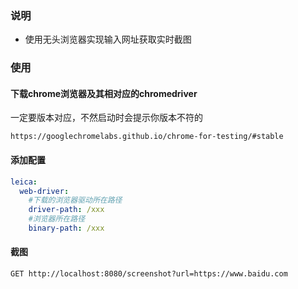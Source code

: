 ### 说明

- 使用无头浏览器实现输入网址获取实时截图

### 使用

#### 下载chrome浏览器及其相对应的chromedriver
一定要版本对应，不然启动时会提示你版本不符的
```
https://googlechromelabs.github.io/chrome-for-testing/#stable
```

#### 添加配置
```yaml
leica:
  web-driver:
    #下载的浏览器驱动所在路径
    driver-path: /xxx
    #浏览器所在路径
    binary-path: /xxx
```

#### 截图
```
GET http://localhost:8080/screenshot?url=https://www.baidu.com
```